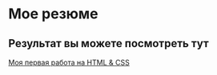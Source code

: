 # Мое резюме

## Результат вы можете посмотреть тут

[Моя первая работа на HTML & CSS](https://giggsy0011.github.io/MyResume/MyResume.html)

